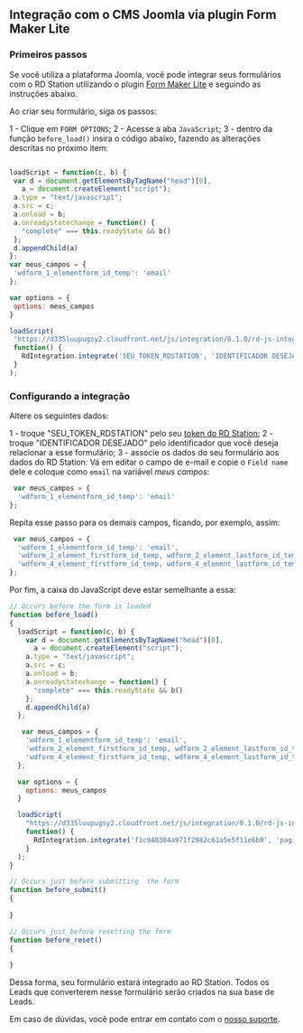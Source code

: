 ## Integração com o CMS Joomla via plugin Form Maker Lite

### Primeiros passos

Se você utiliza a plataforma Joomla, você pode integrar seus formulários com o RD Station utilizando o plugin [Form Maker Lite](http://extensions.joomla.org/extensions/contacts-and-feedback/forms/24170) e seguindo as instruções abaixo.

Ao criar seu formulário, siga os passos:

 1 - Clique em `FORM OPTIONS`;
 2 - Acesse a aba `JavaScript`;
 3 - dentro da função `before_load()` insira o código abaixo, fazendo as alterações descritas no próximo item:

 ```javascript

loadScript = function(c, b) {
  var d = document.getElementsByTagName("head")[0],
    a = document.createElement("script");
  a.type = "text/javascript";
  a.src = c;
  a.onload = b;
  a.onreadystatechange = function() {
    "complete" === this.readyState && b()
  };
  d.appendChild(a)
};
var meus_campos = {
  'wdform_1_elementform_id_temp': 'email'
};

var options = {
  options: meus_campos
}

loadScript(
  "https://d335luupugsy2.cloudfront.net/js/integration/0.1.0/rd-js-integration.min.js",
  function() {
    RdIntegration.integrate('SEU_TOKEN_RDSTATION', 'IDENTIFICADOR DESEJADO', options);
  }
);
 ```

### Configurando a integração

  Altere os seguintes dados:
  
 1 - troque "SEU_TOKEN_RDSTATION" pelo seu [token do RD Station](https://rdstation.com.br/integracoes);
 2 - troque "IDENTIFICADOR DESEJADO" pelo identificador que você deseja relacionar a esse formulário;
 3 - associe os dados do seu formulário aos dados do RD Station:
 Vá em editar o campo de e-mail e copie o `Field name` dele e coloque como `email` na variável *meus campos*:

```javascript
 var meus_campos = {
  'wdform_1_elementform_id_temp': 'email'
};
```

Repita esse passo para os demais campos, ficando, por exemplo, assim:

```javascript
 var meus_campos = {
  'wdform_1_elementform_id_temp': 'email',
  'wdform_2_element_firstform_id_temp, wdform_2_element_lastform_id_temp': 'nome',
  'wdform_4_element_firstform_id_temp, wdform_4_element_lastform_id_temp': 'telefone'
};
```

Por fim, a caixa do JavaScript deve estar semelhante a essa:

```javascript
// Occurs before the form is loaded
function before_load()
{
  loadScript = function(c, b) {
    var d = document.getElementsByTagName("head")[0],
      a = document.createElement("script");
    a.type = "text/javascript";
    a.src = c;
    a.onload = b;
    a.onreadystatechange = function() {
      "complete" === this.readyState && b()
    };
    d.appendChild(a)
  };

   var meus_campos = {
    'wdform_1_elementform_id_temp': 'email',
    'wdform_2_element_firstform_id_temp, wdform_2_element_lastform_id_temp': 'nome',
    'wdform_4_element_firstform_id_temp, wdform_4_element_lastform_id_temp': 'telefone'
  };

  var options = {
    options: meus_campos
  }

  loadScript(
    "https://d335luupugsy2.cloudfront.net/js/integration/0.1.0/rd-js-integration.min.js",
    function() {
      RdIntegration.integrate('f1c940384a971f2982c61a5e5f11e6b9', 'pagina-contato', options);
    }
  );
}

// Occurs just before submitting  the form
function before_submit()
{
     
}

// Occurs just before resetting the form
function before_reset()
{
     
}
```

Dessa forma, seu formulário estará integrado ao RD Station. Todos os Leads que converterem nesse formulário serão criados na sua base de Leads.

Em caso de dúvidas, você pode entrar em contato com o [nosso suporte](http://ajuda.rdstation.com.br/hc/pt-br/requests/new).